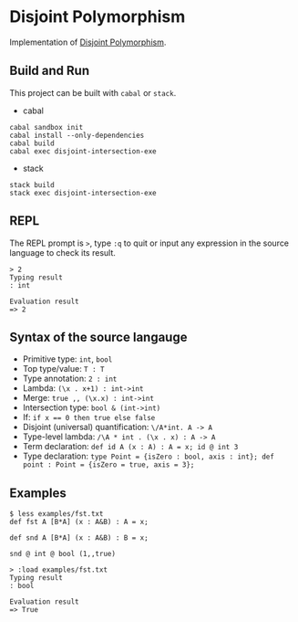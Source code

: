 # Disjoint Polymorphism

Implementation of [Disjoint Polymorphism](http://i.cs.hku.hk/~bruno/papers/ESOP2017.pdf).

## Build and Run

This project can be built with `cabal` or `stack`.

* cabal
```
cabal sandbox init
cabal install --only-dependencies
cabal build
cabal exec disjoint-intersection-exe
```

* stack
```
stack build
stack exec disjoint-intersection-exe
```

## REPL

The REPL prompt is `>`, type `:q` to quit or input any expression in the source language to check its result.

```
> 2
Typing result
: int

Evaluation result
=> 2
```

## Syntax of the source langauge

* Primitive type: `int`, `bool`
* Top type/value: `T : T`
* Type annotation: `2 : int`
* Lambda: `(\x . x+1) : int->int`
* Merge: `true ,, (\x.x) : int->int`
* Intersection type: `bool & (int->int)`
* If: `if x == 0 then true else false`
* Disjoint (universal) quantification: `\/A*int. A -> A`
* Type-level lambda: `/\A * int . (\x . x) : A -> A`
* Term declaration: `def id A (x : A) : A = x; id @ int 3`
* Type declaration: `type Point = {isZero : bool, axis : int}; def point : Point = {isZero = true, axis = 3};`

## Examples

```
$ less examples/fst.txt
def fst A [B*A] (x : A&B) : A = x;

def snd A [B*A] (x : A&B) : B = x;

snd @ int @ bool (1,,true)
```

```
> :load examples/fst.txt
Typing result
: bool

Evaluation result
=> True
```
